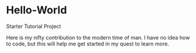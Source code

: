 # Hello-World
Starter Tutorial Project

Here is my nifty contribution to the modern time of man.
I have no idea how to code, but this will help me get started in my quest to learn more.

